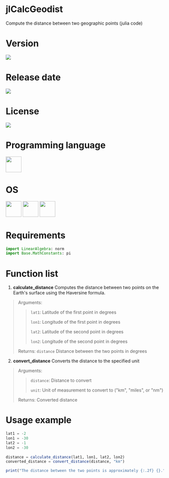 # jlCalcGeodist

Compute the distance between two geographic points (julia code)

# Version

![](https://img.shields.io/badge/Version%3A-1.0-success)

# Release date

![](https://img.shields.io/badge/Release%20date-May%2C%2030%2C%202023-9cf)

# License

![](https://img.shields.io/github/license/Ileriayo/markdown-badges?style=for-the-badge)

# Programming language

<img src="https://cdn.jsdelivr.net/gh/devicons/devicon/icons/julia/julia-original.svg" width="50"/>

# OS

<img src="https://img.icons8.com/?size=512&id=17842&format=png" width="50"/> <img src="https://img.icons8.com/?size=512&id=122959&format=png" width="50"/> <img src="https://img.icons8.com/?size=512&id=108792&format=png" width="50"/>

# Requirements

```julia
import LinearAlgebra: norm
import Base.MathConstants: pi
```

# Function list

1. **calculate_distance** Computes the distance between two points on the Earth's surface using the Haversine formula.

> Arguments:
> 
>> `lat1`: Latitude of the first point in degrees
>> 
>> `lon1`: Longitude of the first point in degrees
>> 
>> `lat2`: Latitude of the second point in degrees
>> 
>> `lon2`: Longitude of the second point in degrees
>
> Returns: `distance` Distance between the two points in degrees

2. **convert_distance** Converts the distance to the specified unit

> Arguments:
>
>> `distance`: Distance to convert
>> 
>> `unit`: Unit of measurement to convert to ("km", "miles", or "nm")
>
> Returns: Converted distance

# Usage example

```julia
lat1 = -2
lon1 = -30
lat2 = -1
lon2 = -30
    
distance = calculate_distance(lat1, lon1, lat2, lon2)
converted_distance = convert_distance(distance, "km")

print("The distance between the two points is approximately {:.2f} {}.".format(converted_distance, unit))
```


